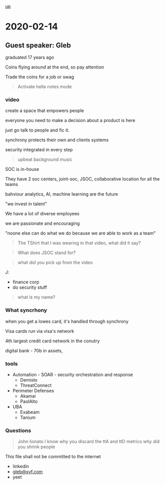 [up](./index.md)

# 2020-02-14

## Guest speaker: Gleb

graduated 17 years ago

Coins flying around at the end, so pay attention

Trade the coins for a job or swag

> Activate hella notes mode

### video

create a space that empowers people

everyone you need to make a decision about a product is here

just go talk to people and fic it.

synchrony protects their own and clients systems

security integrated in every step

> upbeat background music

SOC is in-house

They have 2 soc centers, joint-soc, JSOC, collaborative location for all the teams

bahviour analytics, AI, machine learning are the future

"we invest in talent"

We have a lot of diverse employees

we are passionate and encouraging

"noone else can do what we do because we are able to work as a team"

> The TShirt that I was wearing in that video, what did it say?

> What does JSOC stand for?

> what did you pick up from the video

J:

- finance corp
- do security stuff

> what is my name?

### What syncrhony

when you get a lowes card, it's handled through synchrony

Visa cards run via visa's network

4th largest credit card network in the conutry

digital bank - 70b in assets,

### tools

- Automation - SOAR - security orchestration and response
	- Demisto
	- ThreatConnect
- Perimeter Defenses
	- Akamai
	- PaolAlto
- UBA
	- Exabeam
	- Tanium

### Questions

> John lionato
> I know why you discard the ttA and ttD metrics
> why did you shrink people

This file shall not be committed to the internet

- linkedin
- gleb@syf.com
- yeet
